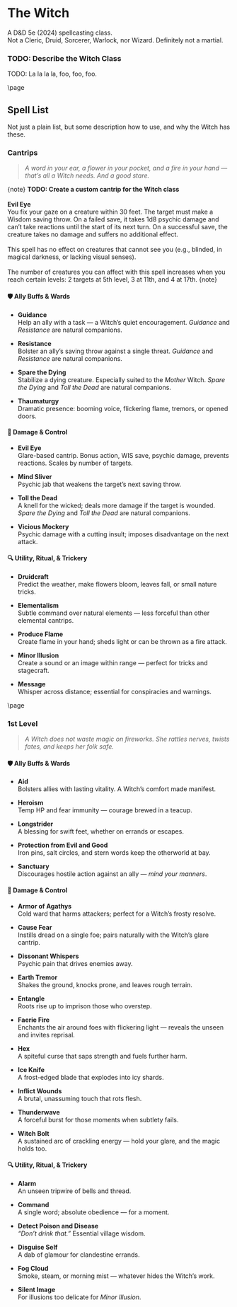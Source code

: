 # The Witch
A D&D 5e (2024) spellcasting class. <br>
Not a Cleric, Druid, Sorcerer, Warlock, nor Wizard. Definitely not a martial.

### TODO: Describe the Witch Class

TODO: La la la la, foo, foo, foo.

\page

## Spell List

Not just a plain list, but some description how to use, and why the Witch has these.

### Cantrips

> _A word in your ear, a flower in your pocket, and a fire in your hand &mdash; that&rsquo;s all a Witch needs. And a good stare._

{note}
**TODO: Create a custom cantrip for the Witch class** <br>
<br>
**Evil Eye** <br>
You fix your gaze on a creature within 30 feet. The target must make a Wisdom saving throw. On a failed save, it takes 1d8 psychic damage and can&rsquo;t take reactions until the start of its next turn. On a successful save, the creature takes no damage and suffers no additional effect. <br>
<br>
This spell has no effect on creatures that cannot see you (e.g., blinded, in magical darkness, or lacking visual senses). <br>
<br>
The number of creatures you can affect with this spell increases when you reach certain levels: 2 targets at 5th level, 3 at 11th, and 4 at 17th.
{note}

#### 🛡️ Ally Buffs & Wards
- **Guidance** <br>
  Help an ally with a task &mdash; a Witch&rsquo;s quiet encouragement. _Guidance_ and _Resistance_ are natural companions.

- **Resistance** <br>
  Bolster an ally&rsquo;s saving throw against a single threat. _Guidance_ and _Resistance_ are natural companions.

- **Spare the Dying** <br>
  Stabilize a dying creature. Especially suited to the _Mother_ Witch. _Spare the Dying_ and _Toll the Dead_ are natural companions.

- **Thaumaturgy** <br>
  Dramatic presence: booming voice, flickering flame, tremors, or opened doors.

#### 📌 Damage & Control
- **Evil Eye** <br>
  Glare-based cantrip. Bonus action, WIS save, psychic damage, prevents reactions. Scales by number of targets.

- **Mind Sliver** <br>
  Psychic jab that weakens the target&rsquo;s next saving throw.

- **Toll the Dead** <br>
  A knell for the wicked; deals more damage if the target is wounded. _Spare the Dying_ and _Toll the Dead_ are natural companions.

- **Vicious Mockery** <br>
  Psychic damage with a cutting insult; imposes disadvantage on the next attack.

#### 🔍 Utility, Ritual, & Trickery
- **Druidcraft** <br>
  Predict the weather, make flowers bloom, leaves fall, or small nature tricks.

- **Elementalism** <br>
  Subtle command over natural elements &mdash; less forceful than other elemental cantrips.

- **Produce Flame** <br>
  Create flame in your hand; sheds light or can be thrown as a fire attack.

- **Minor Illusion** <br>
  Create a sound or an image within range &mdash; perfect for tricks and stagecraft.

- **Message** <br>
  Whisper across distance; essential for conspiracies and warnings.

\page

### 1st Level

> _A Witch does not waste magic on fireworks. She rattles nerves, twists fates, and keeps her folk safe._

#### 🛡️ Ally Buffs & Wards
- **Aid** <br>
  Bolsters allies with lasting vitality. A Witch&rsquo;s comfort made manifest.

- **Heroism** <br>
  Temp HP and fear immunity &mdash; courage brewed in a teacup.

- **Longstrider** <br>
  A blessing for swift feet, whether on errands or escapes.

- **Protection from Evil and Good** <br>
  Iron pins, salt circles, and stern words keep the otherworld at bay.

- **Sanctuary** <br>
  Discourages hostile action against an ally &mdash; _mind your manners_.

#### 📌 Damage & Control
- **Armor of Agathys** <br>
  Cold ward that harms attackers; perfect for a Witch&rsquo;s frosty resolve.

- **Cause Fear** <br>
  Instills dread on a single foe; pairs naturally with the Witch&rsquo;s glare cantrip.

- **Dissonant Whispers** <br>
  Psychic pain that drives enemies away.

- **Earth Tremor** <br>
  Shakes the ground, knocks prone, and leaves rough terrain.

- **Entangle** <br>
  Roots rise up to imprison those who overstep.

- **Faerie Fire** <br>
  Enchants the air around foes with flickering light &mdash; reveals the unseen and invites reprisal.

- **Hex** <br>
  A spiteful curse that saps strength and fuels further harm.

- **Ice Knife** <br>
  A frost-edged blade that explodes into icy shards.

- **Inflict Wounds** <br>
  A brutal, unassuming touch that rots flesh.

- **Thunderwave** <br>
  A forceful burst for those moments when subtlety fails.

- **Witch Bolt** <br>
  A sustained arc of crackling energy &mdash; hold your glare, and the magic holds too.

#### 🔍 Utility, Ritual, & Trickery
- **Alarm** <br>
  An unseen tripwire of bells and thread.

- **Command** <br>
  A single word; absolute obedience &mdash; for a moment.

- **Detect Poison and Disease** <br>
  _&ldquo;Don&rsquo;t drink that.&rdquo;_ Essential village wisdom.

- **Disguise Self** <br>
  A dab of glamour for clandestine errands.

- **Fog Cloud** <br>
  Smoke, steam, or morning mist &mdash; whatever hides the Witch&rsquo;s work.

- **Silent Image** <br>
  For illusions too delicate for _Minor Illusion_.
